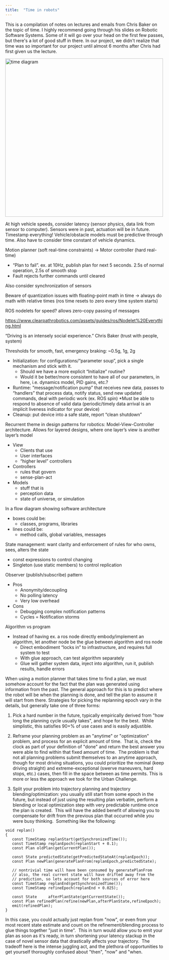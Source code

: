 ```yaml
---
title:  "Time in robots"
---
```


This is a compilation of notes on lectures and emails from Chris Baker on the topic of time. I highly recommend going through his slides on Robotic Software Systems. Some of it will go over your head on the first few passes, but there's a lot of good stuff in there. In our project, we didn't realize that time was so important for our project until almost 6 months after Chris had first given us the lecture.

<img src="https://kazuotani14.github.io/media/mrsd_teamd_wiki/chris_baker_time.png" alt="time diagram" style="width: 500px;"/>

At high vehicle speeds, consider latency (sensor physics, data link from sensor to computer). Sensors were in past, actuation will be in future. Timestamp everything! Vehicle/obstacle models must be predictive through time. Also have to consider time constant of vehicle dynamics.

Motion planner (soft real-time constraints) -> Motor controller (hard real-time)

* “Plan to fail”. ex. at 10Hz, publish plan for next 5 seconds. 2.5s of normal operation, 2.5s of smooth stop
* Fault rejects further commands until cleared

Also consider synchronization of sensors

Beware of quantization issues with floating-point math in time -> always do math with relative times (ros time resets to zero every time system starts)

ROS nodelets for speed? allows zero-copy passing of messages 

<https://www.clearpathrobotics.com/assets/guides/ros/Nodelet%20Everything.html>

“Driving is an intensely social experience.” Chris Baker (trust with people, system)

Thresholds for smooth, fast, emergency braking: ~0.5g, 1g, 2g

* Initialization: for configurations/“parameter soup”, pick a single mechanism and stick with it. 
   * Should we have a more explicit “Initialize” routine?
   * Would it be better/more consistent to have all of our parameters, in here, i.e. dynamics model, PID gains, etc.?
* Runtime: “message/notification pump” that receives new data, passes to “handlers” that process data, notify status, send new updated commands, deal with periodic work (ex. ROS spin)
      *Must be able to respond to absence of valid data (periodic/timely data arrival is an implicit liveness indicator for your device)
* Cleanup: put device into a safe state, report “clean shutdown”

Recurrent theme in design patterns for robotics: Model-View-Controller architecture. Allows for layered designs, where one layer’s view is another layer’s model 
* View
   * Clients that use
   * User interfaces
   * “higher level” controllers
* Controllers
   * rules that govern
   * sense-plan-act
* Models
   * stuff that is
   * perception data
   * state of universe, or simulation
    
In a flow diagram showing software architecture
* boxes could be:
   * classes, programs, libraries
* lines could be:
   * method calls, global variables, messages
    
State management: want clarity and enforcement of rules for who owns, sees, alters the state
* const expressions to control changing
* Singleton (use static members) to control replication
    
Observer (publish/subscribe) pattern
* Pros
   * Anonymity/decoupling
   * No polling latency
   * Very low overhead
* Cons
   * Debugging complex notification patterns
   * Cycles = Notification storms
    
Algorithm vs program
* Instead of having ex. a ros node directly embody/implement an algorithm, let another node be the glue between algorithm and ros node
   * Direct embodiment “locks in” to infrastructure, and requires full system to test
   * With glue approach, can test algorithm separately
   * Glue will gather system data, inject into algorithm, run it, publish results, handle errors

When using a motion planner that takes time to find a plan, we must somehow account for the fact that the plan was generated using information from the past. The general approach for this is to predict where the robot will be when the planning is done, and tell the plan to assume it will start from there. Strategies for picking the replanning epoch vary in the details, but generally take one of three forms:

1.  Pick a hard number in the future, typically empirically derived from "how long the planning cycle usually takes", and hope for the best.  While simplistic, this satisfies 90+% of use cases and is easily adjustible.
    
2. Reframe your planning problem as an "anytime" or "optimization" problem, and process for an explicit amount of time.  That is, check the clock as part of your definition of "done" and return the best answer you were able to find within that fixed amount of time.  The problem is that not all planning problems submit themselves to an anytime approach, though for most driving situations, you could prioritize the nominal (keep driving straight) and extreme-exceptional (swerve maneuvers, hard stops, etc.) cases, then fill in the space between as time permits. This is more or less the approach we took for the Urban Challenge.
    
3. Split your problem into trajectory planning and trajectory blending/optimization: you usually still start from some epoch in the future, but instead of just using the resulting plan verbatim, perform a blending or local optimization step with very predictable runtime once the plan is created.  This will have the added benefit of allowing you to compensate for drift from the previous plan that occurred while you were busy thinking.  Something like the following:

~~~~
void replan()
{
   const TimeStamp replanStart(getSynchronizedTime());
   const TimeStamp replanEpoch(replanStart + 0.1);
   const Plan oldPlan(getCurrentPlan());
    
   const State predictedState(getPredictedStateAt(replanEpoch));
   const Plan newPlan(generatePlanFrom(replanEpoch,predictedState);
    
   // nontrivial time will have been consumed by generatePlanFrom
   // also, the real current state will have drifted away from the
   // prediction, so lets account for both sources of error here
   const TimeStamp replanEnd(getSynchronizedTime());
   const TimeStamp refineEpoch(replanEnd + 0.025);
    
   const State     afterPlanState(getCurrentState());
   const Plan refinedPlan(refine(newPlan,afterPlanState,refineEpoch);
   emit(refinedPlan);
}
~~~~

In this case, you could actually just replan from "now", or even from your most recent state estimate and count on the refinement/blending process to glue things together "just in time".  This in turn would allow you to emit your plan as soon as it's ready, in turn shortening your latency stackup in the case of novel sensor data that drastically affects your trajectory.  The tradeoff here is the intense juggling act, and the plethora of opportunities to get yourself thoroughly confused about "then", "now" and "when.

